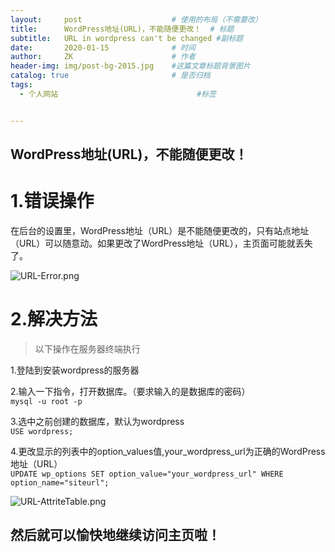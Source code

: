 ```yaml
---
layout:     post                    # 使用的布局（不需要改）
title:      WordPress地址(URL)，不能随便更改！  # 标题 
subtitle:   URL in wordpress can't be changed #副标题
date:       2020-01-15              # 时间
author:     ZK                      # 作者
header-img: img/post-bg-2015.jpg    #这篇文章标题背景图片
catalog: true                       # 是否归档
tags:
  - 个人网站                               #标签


---
```


## WordPress地址(URL)，不能随便更改！

# 1.错误操作

  在后台的设置里，WordPress地址（URL）是不能随便更改的，只有站点地址（URL）可以随意动。如果更改了WordPress地址（URL），主页面可能就丢失了。  

![URL-Error.png](https://i.loli.net/2020/01/16/LC6kNc1Pi3UopT4.png)

# 2.解决方法

> 以下操作在服务器终端执行  

1.登陆到安装wordpress的服务器

2.输入一下指令，打开数据库。（要求输入的是数据库的密码）  
` mysql -u root -p `		  

3.选中之前创建的数据库，默认为wordpress  
`USE wordpress;`  

4.更改显示的列表中的option_values值,your_wordpress_url为正确的WordPress地址（URL）  
`UPDATE wp_options SET option_value="your_wordpress_url" WHERE option_name="siteurl";`    

![URL-AttriteTable.png](https://i.loli.net/2020/01/16/rLqo1vnucVlZwBd.png)

## 然后就可以愉快地继续访问主页啦！





